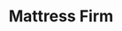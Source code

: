 ---
title: "Mattress Firm"
url: /jacksonville-beach/mattress-firm-3rd-street-south/
shop: Betten
---